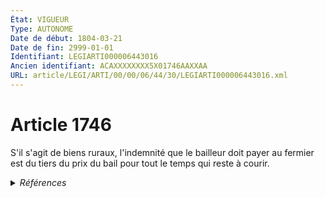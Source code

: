 ```yaml
---
État: VIGUEUR
Type: AUTONOME
Date de début: 1804-03-21
Date de fin: 2999-01-01
Identifiant: LEGIARTI000006443016
Ancien identifiant: ACAXXXXXXXX5X01746AAXXAA
URL: article/LEGI/ARTI/00/00/06/44/30/LEGIARTI000006443016.xml
---
```


<h1>Article 1746</h1>

S'il s'agit de biens ruraux, l'indemnité que le bailleur doit payer au fermier
est du tiers du prix du bail pour tout le temps qui reste à courir.


<details>
  <summary><em>Références</em></summary>

  <h2>Références faites par l'article</h2>
  
  <ul>
    <li>
      CODIFICATION source Loi 1804-03-07
    </li>
    <li>
      CREATION source Loi 1804-03-07 promulguée le 17 mars 1804
    </li>
  </ul>
</details>
